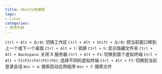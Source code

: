 ```yaml
---
title: Ubuntu快捷键
tags:
- Linux
categories:
- 使用手册
---
```


`Ctrl + Alt + 左/右`: 切换工作区
`Ctrl + Alt + Shift + 左/右`: 把当前窗口移到上一个或下一个桌面
`Ctrl + Alt + l`: 锁屏
`Ctrl + h`: 显示隐藏文件夹
`Ctrl + Alt + Backspace`: 关闭 X 服务器
`Ctrl + Alt + F1`: 切换到首个虚拟终端
`Ctrl + Alt + F2(F3)(F4)(F5)(F6)`: 选择不同的虚拟终端
`Ctrl + Alt + F7`: 切换到当前登录会话
`Win + a`: 搜索启动应用程序
`Win + f`: 搜索文件
